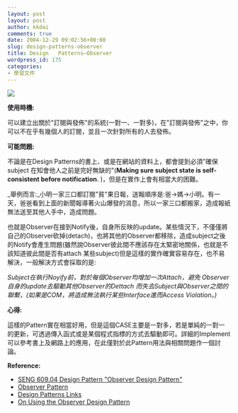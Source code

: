 ```yaml
---
layout: post
layout: post
author: kkdai
comments: true
date: 2004-12-29 09:02:56+00:00
slug: design-patterns-observer
title: Design   Patterns–Observer
wordpress_id: 175
categories:
- 學習文件
---
```


![](http://sern.ucalgary.ca/courses/SENG/609.04/W98/lamsh/observer.gif)

**使用時機:**

可以建立出關於"訂閱與發佈"的系統(一對一、一對多)，在"訂閱與發佈"之中，你可以不在乎有幾個人的訂閱，並且一次針對所有的人去發佈。

**可能問題:**

不論是在Design Patterns的書上、或是在網站的資料上，都會提到必須"確保subject 在知會他人之前是完好無缺的"(**Making sure subject state is self-consistent before notification**. )，但是在實作上會有相當大的困難。

_舉例而言:_小明一家三口都訂閱"貧"果日報，送報順序是:爸->媽->小明。有一天，爸爸看到上面的新聞報導著火山爆發的消息，所以一家三口都搬家，造成報紙無法送至其他人手中，造成問題。

也就是Observer在接到Notify後，自身所反映的update。某些情況下，不僅僅將自己的Observer砍掉(detach)，也將其他的Observer都移除，造成subject之後的Notify會產生問題(雖然說Observer彼此間不應該存在太緊密地關係，也就是不該知道彼此間是否有attach 某些subject)但是這樣的實作確實容易存在，也不易解決，一般解決方式會採取的是:

_Subject在執行Noyify前，對於每個Observer均增加一次Attach，避免 Observer自身的update去驅動其他Observer的Dettach 而失去Subject與Observer之間的聯繫，(如果是COM，將造成無法執行某些Interface進而Access Violation。)_

**心得:**

這樣的Pattern實在相當好用，但是這個CASE主要是一對多，若是單純的一對一的更新，可透過傳入函式或是某個程式指標的方式去驅動即可。詳細的Implement可以參考書上及網路上的應用，在此僅對於此Pattern用法與相關問題作一個討論。

**Reference:**

  * [SENG 609.04 Design Pattern "Observer Design Pattern"](http://sern.ucalgary.ca/courses/SENG/609.04/W98/lamsh/observerLib.html)
  * [Observer Pattern](http://c2.com/cgi/wiki?ObserverPattern)
  * [Design Patterns Links](http://hem.passagen.se/gumby/cs/patterns.html)
  * [On Using the Observer Design Pattern](http://www.wohnklo.de/patterns/observer.html)
